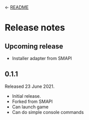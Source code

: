 ← [README](README.md)

# Release notes

## Upcoming release
* Installer adapter from SMAPI

## 0.1.1
Released 23 June 2021.

* Initial release.
* Forked from SMAPI
* Can launch game
* Can do simple console commands